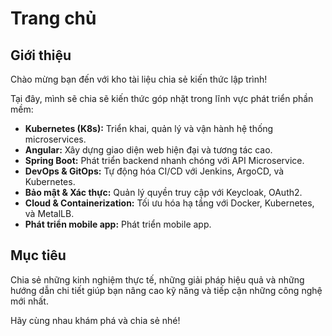 # Trang chủ
## Giới thiệu

Chào mừng bạn đến với kho tài liệu chia sẻ kiến thức lập trình!

Tại đây, mình sẽ chia sẽ kiến thức góp nhặt trong lĩnh vực phát triển phần mềm:

- **Kubernetes (K8s):** Triển khai, quản lý và vận hành hệ thống microservices.
- **Angular:** Xây dựng giao diện web hiện đại và tương tác cao.
- **Spring Boot:** Phát triển backend nhanh chóng với API Microservice.
- **DevOps & GitOps:** Tự động hóa CI/CD với Jenkins, ArgoCD, và Kubernetes.
- **Bảo mật & Xác thực:** Quản lý quyền truy cập với Keycloak, OAuth2.
- **Cloud & Containerization:** Tối ưu hóa hạ tầng với Docker, Kubernetes, và MetalLB.
- **Phát triển mobile app:** Phát triển mobile app.

## Mục tiêu

Chia sẻ những kinh nghiệm thực tế, những giải pháp hiệu quả và những hướng dẫn chi tiết giúp bạn nâng cao kỹ năng và tiếp cận những công nghệ mới nhất.

Hãy cùng nhau khám phá và chia sẻ nhé!

